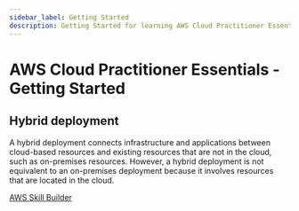 ```yaml
---
sidebar_label: Getting Started
description: Getting Started for learning AWS Cloud Practitioner Essentials.
---
```


# AWS Cloud Practitioner Essentials - Getting Started

## Hybrid deployment

A hybrid deployment connects infrastructure and applications between cloud-based resources and existing resources that are not in the cloud, such as on-premises resources. However, a hybrid deployment is not equivalent to an on-premises deployment because it involves resources that are located in the cloud.

[AWS Skill Builder](https://explore.skillbuilder.aws/learn/course/134/play/31418/aws-cloud-practitioner-essentials-all-modules;lp=82)